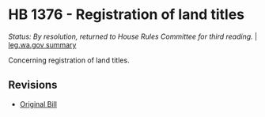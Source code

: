 # HB 1376 - Registration of land titles
*Status: By resolution, returned to House Rules Committee for third reading.* | [leg.wa.gov summary](https://app.leg.wa.gov/billsummary?BillNumber=1376&Year=2021)

Concerning registration of land titles.

## Revisions
* [Original Bill](1/)